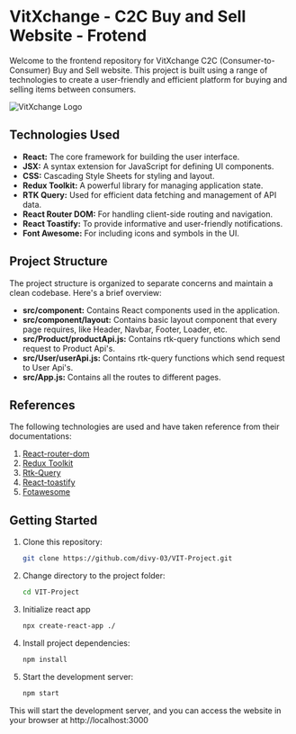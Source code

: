# VitXchange - C2C Buy and Sell Website - Frotend

Welcome to the frontend repository for VitXchange C2C (Consumer-to-Consumer) Buy and Sell website. This project is built using a range of technologies to create a user-friendly and efficient platform for buying and selling items between consumers.

![VitXchange Logo](https://res.cloudinary.com/djgwv8dck/image/upload/v1697346595/products/WhatsApp_Image_2023-10-10_at_00.15.37_19b77690_yitpki.jpg)

## Technologies Used

- **React:** The core framework for building the user interface.
- **JSX:** A syntax extension for JavaScript for defining UI components.
- **CSS:** Cascading Style Sheets for styling and layout.
- **Redux Toolkit:** A powerful library for managing application state.
- **RTK Query:** Used for efficient data fetching and management of API data.
- **React Router DOM:** For handling client-side routing and navigation.
- **React Toastify:** To provide informative and user-friendly notifications.
- **Font Awesome:** For including icons and symbols in the UI.

## Project Structure

The project structure is organized to separate concerns and maintain a clean codebase. Here's a brief overview:

- **src/component:** Contains React components used in the application.
- **src/component/layout:** Contains basic layout component that every page requires, like Header, Navbar, Footer, Loader, etc.
- **src/Product/productApi.js:** Contains rtk-query functions which send request to Product Api's.
- **src/User/userApi.js:** Contains rtk-query functions which send request to User Api's.  
- **src/App.js:** Contains all the routes to different pages.

## References

The following technologies are used and have taken reference from their documentations:

1. [React-router-dom](https://reactrouter.com/en/main/start/tutorial)
2. [Redux Toolkit](https://redux-toolkit.js.org/introduction/getting-started)
3. [Rtk-Query](https://redux-toolkit.js.org/rtk-query/overview)
4. [React-toastify](https://www.npmjs.com/package/react-toastify)
5. [Fotawesome](https://fontawesome.com/)

## Getting Started
1. Clone this repository:

   ```bash
   git clone https://github.com/divy-03/VIT-Project.git
2. Change directory to the project folder:

   ```bash
   cd VIT-Project
3. Initialize react app

   ```bash
   npx create-react-app ./
   
4. Install project dependencies:

   ```bash
   npm install
5. Start the development server:

   ```bash
   npm start
This will start the development server, and you can access the website in your browser at http://localhost:3000
